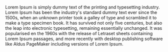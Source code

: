 Lorem Ipsum is simply dummy text of the printing and typesetting industry. 
Lorem Ipsum has been the industry's standard dummy text ever since the 1500s, 
when an unknown printer took a galley of type and scrambled it to make a type specimen book. 
It has survived not only five centuries, but also the leap into electronic typesetting, remaining essentially unchanged. 
It was popularised en the 1960s with the release of Letraset sheets containing Lorem Ipsum passages, 
and more recently with desktop publishing software like Aldus PageMaker including versions of Lorem Ipsum.
    